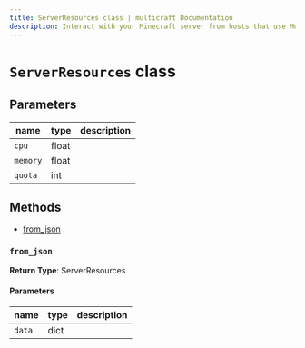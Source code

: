 ```yaml
---
title: ServerResources class | multicraft Documentation
description: Interact with your Minecraft server from hosts that use Multicraft using Python
---
```


# `ServerResources` class

## Parameters

| name     | type  | description |
| -------- | ----- | ----------- |
| `cpu`    | float |             |
| `memory` | float |             |
| `quota`  | int   |             |

## Methods

- [from_json](#from_json)

### `from_json`

**Return Type**: ServerResources

#### Parameters

| name   | type | description |
| ------ | ---- | ----------- |
| `data` | dict |             |
